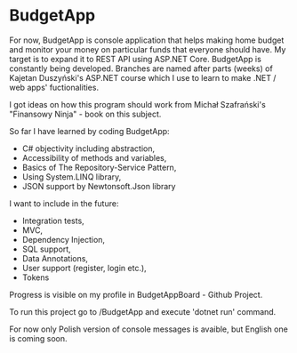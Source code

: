 # BudgetApp
For now, BudgetApp is console application that helps making home budget and monitor your money on particular funds that everyone should have. 
My target is to expand it to REST API using ASP.NET Core.
BudgetApp is constantly being developed. Branches are named after parts (weeks) of Kajetan Duszyński's ASP.NET course which I use to learn to make .NET / web apps' fuctionalities.

I got ideas on how this program should work from Michał Szafrański's "Finansowy Ninja" - book on this subject.


So far I have learned by coding BudgetApp:
  + C# objectivity including abstraction,
  + Accessibility of methods and variables,
  + Basics of The Repository-Service Pattern,
  + Using System.LINQ library,
  + JSON support by Newtonsoft.Json library

I want to include in the future:
  + Integration tests,
  + MVC,
  + Dependency Injection,
  + SQL support,
  + Data Annotations,
  + User support (register, login etc.),
  + Tokens
  
Progress is visible on my profile in BudgetAppBoard - Github Project.

To run this project go to /BudgetApp and execute 'dotnet run' command.

For now only Polish version of console messages is avaible, but English one is coming soon.
